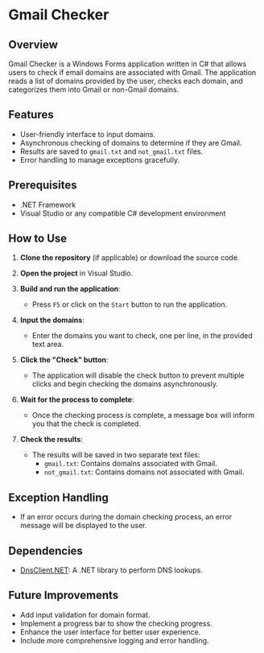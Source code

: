 # Gmail Checker

## Overview
Gmail Checker is a Windows Forms application written in C# that allows users to check if email domains are associated with Gmail. The application reads a list of domains provided by the user, checks each domain, and categorizes them into Gmail or non-Gmail domains.

## Features
- User-friendly interface to input domains.
- Asynchronous checking of domains to determine if they are Gmail.
- Results are saved to `gmail.txt` and `not_gmail.txt` files.
- Error handling to manage exceptions gracefully.

## Prerequisites
- .NET Framework
- Visual Studio or any compatible C# development environment

## How to Use
1. **Clone the repository** (if applicable) or download the source code.
2. **Open the project** in Visual Studio.
3. **Build and run the application**:
   - Press `F5` or click on the `Start` button to run the application.

4. **Input the domains**:
   - Enter the domains you want to check, one per line, in the provided text area.

5. **Click the "Check" button**:
   - The application will disable the check button to prevent multiple clicks and begin checking the domains asynchronously.

6. **Wait for the process to complete**:
   - Once the checking process is complete, a message box will inform you that the check is completed.

7. **Check the results**:
   - The results will be saved in two separate text files:
     - `gmail.txt`: Contains domains associated with Gmail.
     - `not_gmail.txt`: Contains domains not associated with Gmail.

## Exception Handling
- If an error occurs during the domain checking process, an error message will be displayed to the user.

## Dependencies
- [DnsClient.NET](https://github.com/MichaCo/DnsClient.NET): A .NET library to perform DNS lookups.

## Future Improvements
- Add input validation for domain format.
- Implement a progress bar to show the checking progress.
- Enhance the user interface for better user experience.
- Include more comprehensive logging and error handling.
